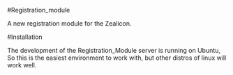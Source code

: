 #Registration_module

A new registration module for the Zealicon.

#Installation

The development of the Registration_Module server is running on Ubuntu, So this is the easiest environment to work with,
but other distros of linux will work well.

